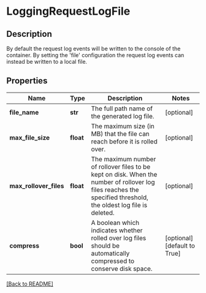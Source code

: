 # LoggingRequestLogFile

## Description

By default the request log events will be written to the console of the container.  By setting the 'file' configuration the request log events can instead be written to a local file.


## Properties

Name | Type | Description | Notes
------------ | ------------- | ------------- | -------------
**file\_name** | **str** | The full path name of the generated log file.   | [optional] 
**max\_file\_size** | **float** | The maximum size (in MB) that the file can reach before it is rolled over.  | [optional] 
**max\_rollover\_files** | **float** | The maximum number of rollover files to be kept on disk.  When the number of rollover log files reaches the specified  threshold, the oldest log file is deleted.  | [optional] 
**compress** | **bool** | A boolean which indicates whether rolled over log files should be automatically compressed to conserve disk space.  | [optional] [default to True]

[[Back to README]](../README.md)



